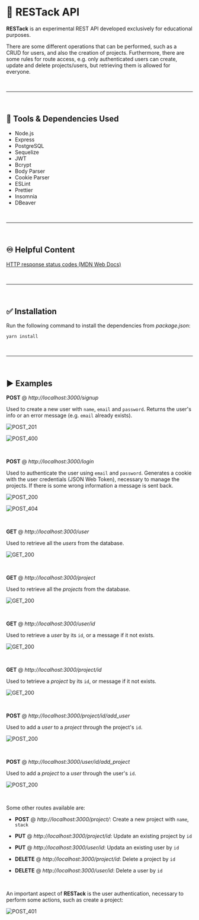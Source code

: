 # 🔄 RESTack API

**RESTack** is an experimental REST API developed exclusively for educational purposes.

There are some different operations that can be performed, such as a CRUD for users, and also the creation of projects. Furthermore, there are some rules for route access, e.g. only authenticated users can create, update and delete projects/users, but retrieving them is allowed for everyone.

<br/>

---

<br/>

## 💟 Tools & Dependencies Used

- Node.js
- Express
- PostgreSQL
- Sequelize
- JWT
- Bcrypt
- Body Parser
- Cookie Parser
- ESLint
- Prettier
- Insomnia
- DBeaver

<br/>

---

<br/>

## ♾️ Helpful Content

[HTTP response status codes (MDN Web Docs)](https://developer.mozilla.org/en-US/docs/Web/HTTP/Status)

<br/>

---

<br/>

## ✅ Installation

Run the following command to install the dependencies from _package.json_:

`yarn install`

<br/>

---

<br/>

## ▶️ Examples

**POST** @ _http://localhost:3000/signup_

Used to create a new user with `name`, `email` and `password`. Returns the user's info or an error message (e.g. `email` already exists).

![POST_201](assets/post-signup-201.png)

![POST_400](assets/post-signup-400.png)

<br/>

**POST** @ _http://localhost:3000/login_

Used to authenticate the user using `email` and `password`. Generates a cookie with the user credentials (JSON Web Token), necessary to manage the projects. If there is some wrong information a message is sent back.

![POST_200](assets/post-login-200.png)

![POST_404](assets/post-login-404.png)

<br/>

**GET** @ _http://localhost:3000/user_

Used to retrieve all the _users_ from the database.

![GET_200](assets/get-user-200.png)

<br/>

**GET** @ _http://localhost:3000/project_

Used to retrieve all the _projects_ from the database.

![GET_200](assets/get-project-200.png)

<br/>

**GET** @ _http://localhost:3000/user/id_

Used to retrieve a _user_ by its `id`, or a message if it not exists.

![GET_200](assets/get-user-id-200.png)

<br/>

**GET** @ _http://localhost:3000/project/id_

Used to tetrieve a _project_ by its `id`, or message if it not exists.

![GET_200](assets/get-project-id-200.png)

<br/>

**POST** @ _http://localhost:3000/project/id/add_user_

Used to add a _user_ to a _project_ through the project's `id`.

![POST_200](assets/post-user-to-project-200.png)

<br/>

**POST** @ _http://localhost:3000/user/id/add_project_

Used to add a _project_ to a _user_ through the user's `id`.

![POST_200](assets/post-project-to-user-200.png)

<br/>

Some other routes available are:

- **POST** @ _http://localhost:3000/project/_: Create a new project with `name`, `stack`

- **PUT** @ _http://localhost:3000/project/id_: Update an existing project by `id`

- **PUT** @ _http://localhost:3000/user/id_: Updata an existing user by `id`

- **DELETE** @ _http://localhost:3000/project/id_: Delete a project by `id`

- **DELETE** @ _http://localhost:3000/user/id_: Delete a user by `id`

<br/>

An important aspect of **RESTack** is the user authentication, necessary to perform some actions, such as create a project:

![POST_401](/assets/post-project-401.png)
